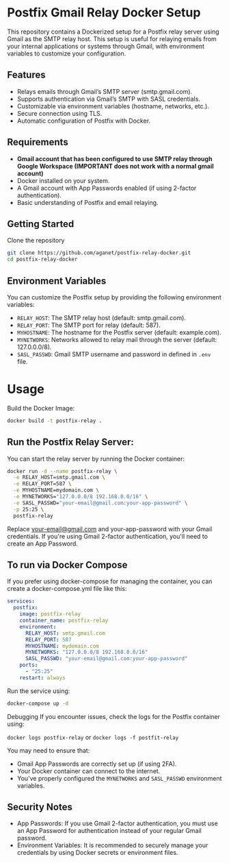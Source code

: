 # Postfix Gmail Relay Docker Setup
This repository contains a Dockerized setup for a Postfix relay server using Gmail as the SMTP relay host. This setup is useful for relaying emails from your internal applications or systems through Gmail, with environment variables to customize your configuration.

## Features
- Relays emails through Gmail’s SMTP server (smtp.gmail.com).
- Supports authentication via Gmail’s SMTP with SASL credentials.
- Customizable via environment variables (hostname, networks, etc.).
- Secure connection using TLS.
- Automatic configuration of Postfix with Docker.

## Requirements
- **Gmail account that has been configured to use SMTP relay through Google Workspace (IMPORTANT does not work with a normal gmail account)**
- Docker installed on your system.
- A Gmail account with App Passwords enabled (if using 2-factor authentication).
- Basic understanding of Postfix and email relaying.

## Getting Started
Clone the repository
```bash
git clone https://github.com/aganet/postfix-relay-docker.git
cd postfix-relay-docker
```

## Environment Variables
You can customize the Postfix setup by providing the following environment variables:

- `RELAY_HOST`: The SMTP relay host (default: smtp.gmail.com).
- `RELAY_PORT`: The SMTP port for relay (default: 587).
- `MYHOSTNAME`: The hostname for the Postfix server (default: example.com).
- `MYNETWORKS`: Networks allowed to relay mail through the server (default: 127.0.0.0/8).
- `SASL_PASSWD`: Gmail SMTP username and password in defined in `.env` file.

# Usage
Build the Docker Image:
```bash
docker build -t postfix-relay .
```

## Run the Postfix Relay Server:

You can start the relay server by running the Docker container:

```bash
docker run -d --name postfix-relay \
  -e RELAY_HOST=smtp.gmail.com \
  -e RELAY_PORT=587 \
  -e MYHOSTNAME=mydomain.com \
  -e MYNETWORKS="127.0.0.0/8 192.168.0.0/16" \
  -e SASL_PASSWD="your-email@gmail.com:your-app-password" \
  -p 25:25 \
  postfix-relay
```


Replace your-email@gmail.com and your-app-password with your Gmail credentials. If you're using Gmail 2-factor authentication, you'll need to create an App Password.


## To run via Docker Compose
If you prefer using docker-compose for managing the container, you can create a docker-compose.yml file like this:

```yaml
services:
  postfix:
    image: postfix-relay
    container_name: postfix-relay
    environment:
      RELAY_HOST: smtp.gmail.com
      RELAY_PORT: 587
      MYHOSTNAME: mydomain.com
      MYNETWORKS: "127.0.0.0/8 192.168.0.0/16"
      SASL_PASSWD: "your-email@gmail.com:your-app-password"
    ports:
      - "25:25"
    restart: always

```
Run the service using:

```bash
docker-compose up -d
```
Debugging
If you encounter issues, check the logs for the Postfix container using:

`docker logs postfix-relay` or `docker logs -f postfit-relay`

You may need to ensure that:

- Gmail App Passwords are correctly set up (if using 2FA).
- Your Docker container can connect to the internet.
- You’ve properly configured the `MYNETWORKS` and `SASL_PASSWD` environment variables.

## Security Notes
- App Passwords: If you use Gmail 2-factor authentication, you must use an App Password for authentication instead of your regular Gmail password.
- Environment Variables: It is recommended to securely manage your credentials by using Docker secrets or environment files.
